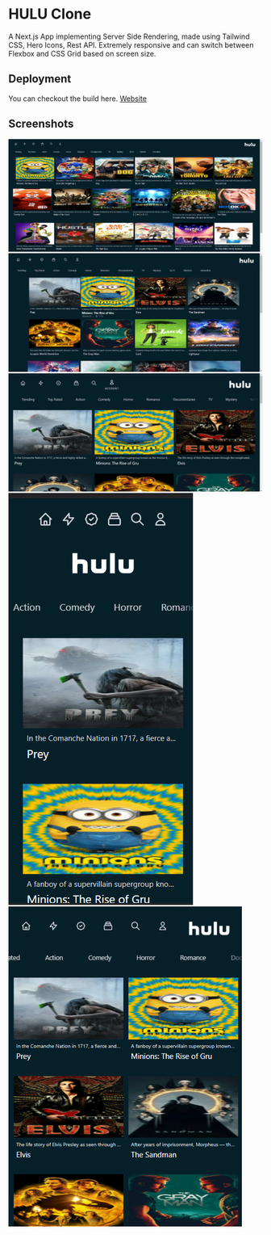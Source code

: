 
# HULU Clone

A Next.js App implementing Server Side Rendering, made using Tailwind CSS, Hero Icons, Rest API.
Extremely responsive and can switch between Flexbox and CSS Grid based on screen size.

## Deployment

You can checkout the build here.
[Website](https://hulu-clone-ruby-chi.vercel.app/)

## Screenshots

![Desktop 4K Flexbox](assets/desktop-4k-flexbox.png)
![Desktop Flexbox (Highlight the hovered tile)](assets/desktop-flexbox-content-highlight.png)
![Desktop Grid (Highlight the hovered title)](assets/desktop-grid-title-highlight.png)
![Mobile Grid](assets/mobile-grid.png)
![Tablet Grid](assets/tablet-grid.png)
